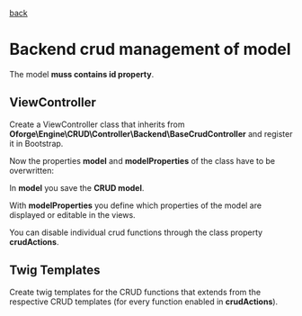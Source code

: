 [back](../index.md)

# Backend crud management of model
The model **muss contains id property**.

## ViewController
Create a ViewController class that inherits from **Oforge\Engine\CRUD\Controller\Backend\BaseCrudController** and register it in Bootstrap.

Now the properties **model** and **modelProperties** of the class have to be overwritten:

In **model** you save the **CRUD model**.

With **modelProperties** you define which properties of the model are displayed or editable in the views.

You can disable individual crud functions through the class property **crudActions**.


## Twig Templates
Create twig templates for the CRUD functions that extends from the respective CRUD templates (for every function enabled in **crudActions**).   
